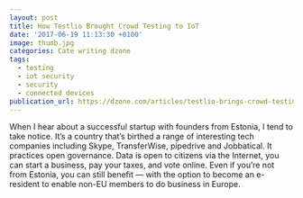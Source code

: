```yaml
---
layout: post
title: How Testlio Brought Crowd Testing to IoT
date: '2017-06-19 11:13:30 +0100'
image: thumb.jpg
categories: Cate writing dzone
tags:
  - testing
  - iot security
  - security
  - connected devices
publication_url: https://dzone.com/articles/testlio-brings-crowd-testing-to-iot
---
```

When I hear about a successful startup with founders from Estonia, I tend to take notice. It’s a country that’s birthed a range of interesting tech companies including Skype, TransferWise, pipedrive and Jobbatical.  It practices open governance. Data is open to citizens via the Internet, you can start a business, pay your taxes, and vote online. Even if you’re not from Estonia, you can still benefit — with the option to become an e-resident to enable non-EU members to do business in Europe.
